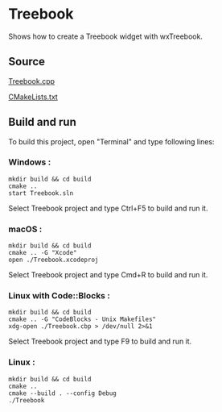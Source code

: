 # Treebook

Shows how to create a Treebook widget with wxTreebook.

## Source

[Treebook.cpp](Treebook.cpp)

[CMakeLists.txt](CMakeLists.txt)

## Build and run

To build this project, open "Terminal" and type following lines:

### Windows :

``` shell
mkdir build && cd build
cmake .. 
start Treebook.sln
```

Select Treebook project and type Ctrl+F5 to build and run it.

### macOS :

``` shell
mkdir build && cd build
cmake .. -G "Xcode"
open ./Treebook.xcodeproj
```

Select Treebook project and type Cmd+R to build and run it.

### Linux with Code::Blocks :

``` shell
mkdir build && cd build
cmake .. -G "CodeBlocks - Unix Makefiles"
xdg-open ./Treebook.cbp > /dev/null 2>&1
```

Select Treebook project and type F9 to build and run it.

### Linux :

``` shell
mkdir build && cd build
cmake .. 
cmake --build . --config Debug
./Treebook
```
